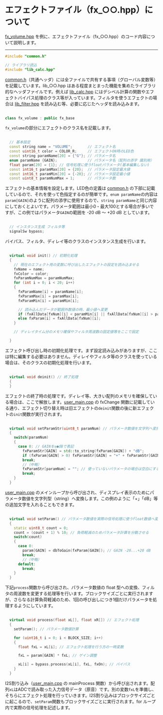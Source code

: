 # エフェクトファイル（fx_○○.hpp）について

[fx_volume.hpp](https://github.com/kanengomibako/Sodium/blob/main/Src/example/fx_volume.hpp) を例に、エフェクトファイル（fx_○○.hpp）のコード内容について説明します。

---

```c++
#include "common.h"

// ライブラリ読込
#include "lib_calc.hpp"
```
[common.h](https://github.com/kanengomibako/Sodium/blob/main/Src/example/common.h)（共通ヘッダ）には全ファイルで共有する事項（グローバル変数等）を記載しています。lib_○○.hpp はある程度まとまった機能を集めたライブラリ的なヘッダファイルです。例えば [lib_calc.hpp](https://github.com/kanengomibako/Sodium/blob/main/Src/example/lib_calc.hpp) にはデシベル計算の関数やエフェクトバイパス処理のクラス等が入っています。フィルタを使うエフェクトの場合は [lib_filter.hpp](https://github.com/kanengomibako/Sodium/blob/main/Src/example/lib_filter.hpp) を読み込む等、必要に応じたヘッダを読み込みます。<br>
<br>
```c++
class fx_volume : public fx_base
```
`fx_volume`の部分にエフェクトのクラス名を記載します。<br>
<br>
```c++
  // 基本設定
  const string name = "VOLUME";       // エフェクト名
  const uint16_t color = COLOR_R;     // エフェクトON時のLED色
  const string paramName[20] = {"G"}; // パラメータ名
  enum paramName {GAIN};              // パラメータ名（配列の添字 識別用）
  float param[20] = {1}; // 信号処理に使うfloatパラメータ(基本編集しない)
  const int16_t paramMax[20] = {20};  // パラメータ設定最大値
  const int16_t paramMin[20] = {-20}; // パラメータ設定最小値
  const uint8_t paramNumMax = 1;      // パラメータ数
```
エフェクトの基本情報を設定します。LED色の定義は [common.h](https://github.com/kanengomibako/Sodium/blob/main/Src/example/common.h) の下部に記載しているので、それを使って色指定するのが簡単です。`enum paramName`の内容は`param[GAIN]`のように配列の添字に使用するので、`string paramName`と同じ内容にしておくとよいです。パラメータ範囲は最小0・最大100とする場合が多いですが、この例ではパラメータ`GAIN`の範囲を -20 dB ～ +20 dB としています。<br>
<br>
```c++
  // インスタンス生成 フィルタ等
  signalSw bypass;
```
バイパス、フィルタ、ディレイ等のクラスのインスタンス生成を行います。<br>
<br>
```c++
  virtual void init() // 初期化処理
  {
    // 現在のエフェクト用の変数に呼び出したエフェクトの設定を読み込ませる
    fxName = name;
    fxColor = color;
    fxParamNumMax = paramNumMax;
    for (int i = 0; i < 20; i++)
    {
      fxParamName[i] = paramName[i];
      fxParamMax[i] = paramMax[i];
      fxParamMin[i] = paramMin[i];

      // 読み込んだデータが範囲外数値の時、最小値へ変更
      if (fxAllData[fxNum][i] < paramMin[i] || fxAllData[fxNum][i] > paramMax[i]) fxParam[i] = paramMin[i];
      else fxParam[i] = fxAllData[fxNum][i];
    }

    // ディレイタイム分のメモリ確保やフィルタ周波数の固定値等をここで設定

  }
```
エフェクト呼び出し時の初期化処理です。まず設定読み込みがありますが、ここは特に編集する必要はありません。ディレイやフィルタ等のクラスを使っている場合は、そのクラスの初期化処理を行います。<br>
<br>
```c++
  virtual void deinit() // 終了処理
  {
  }
```
エフェクトの終了時の処理です。ディレイ等、大きい配列のメモリを確保している場合は、ここで解放します。[user_main.cpp](https://github.com/kanengomibako/Sodium/blob/main/Src/example/user_main.cpp) の fxChange 関数に記載している通り、エフェクト切り替え時は旧エフェクトの`deinit`関数の後に新エフェクトの`init`関数が実行されます。<br>
<br>
```c++
  virtual void setParamStr(uint8_t paramNum) // パラメータ数値を文字列へ変換
  {
    switch(paramNum)
    {
      case 0: // GAINを±●dBで表記
        fxParamStr[GAIN] = std::to_string(fxParam[GAIN]) + "dB";
        if (fxParam[GAIN] > 0) fxParamStr[GAIN] = "+" + fxParamStr[GAIN];
        break;
        //（中略）
        fxParamStr[paramNum] = ""; // 使っていないパラメータの場合は空白にする
        break;
    }
  }
```
[user_main.cpp](https://github.com/kanengomibako/Sodium/blob/main/Src/example/user_main.cpp) のメインループから呼び出され、ディスプレイ表示のためにパラメータ数値を文字列型（string）へ変換します。この例のように「+」「dB」等の追加文字を入れることもできます。<br>
<br>
```c++
  virtual void setParam() // パラメータ数値を実際の信号処理に使うfloat数値へ変換
  {
    static uint8_t count = 0;
    count = (count + 1) % 10; // 負荷軽減のためパラメータ計算を分散させる
    switch(count)
    {
      case 0:
        param[GAIN] = dbToGain(fxParam[GAIN]); // GAIN -20...+20 dB
        break;
        //（中略）
      default:
        break;
    }
  }
```
下記`process`関数から呼び出され、パラメータ数値の float 型への変換、フィルタの周波数を変更する処理等を行います。ブロックサイズごとに実行されますが、さらなる計算負荷軽減のため、1回の呼び出しにつき1個だけパラメータを処理するようにしています。<br>
<br>
```c++
  virtual void process(float xL[], float xR[]) // エフェクト処理
  {
    setParam(); // パラメータ数値計算

    for (uint16_t i = 0; i < BLOCK_SIZE; i++)
    {
      float fxL = xL[i]; // エフェクト処理を行う方の一時変数

      fxL = param[GAIN] * fxL; // ゲイン調整

      xL[i] = bypass.process(xL[i], fxL, fxOn); // バイパス
    }
  }
```
I2S割り込み（[user_main.cpp](https://github.com/kanengomibako/Sodium/blob/main/Src/example/user_main.cpp) の  mainProcess 関数）から呼び出されます。配列`xL`はADCで読み取った入力信号データ（原音）です。別の変数`fxL`を準備し、そちらにエフェクト処理を行っていきます。I2S割り込みはブロックサイズごとに起こるので、`setParam`関数もブロックサイズごとに実行されます。for ループ内で実際の信号処理を記述します。